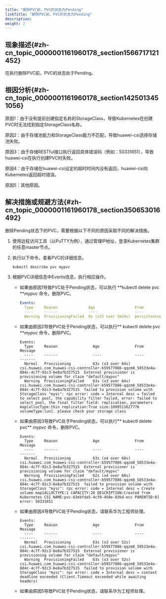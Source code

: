 ```yaml
---
title: "删除PVC前，PVC的状态为Pending"
linkTitle: "删除PVC前，PVC的状态为Pending"
description: 
weight: 2
---
```


## 现象描述{#zh-cn_topic_0000001161960178_section1566717121452}

在执行删除PVC前，PVC的状态处于Pending。

## 根因分析{#zh-cn_topic_0000001161960178_section1425013451056}

原因1：由于没有提前创建指定名称的StorageClass，导致Kubernetes在创建PVC时无法找到指定StorageClass名称。

原因2：由于存储池能力和StorageClass能力不匹配，导致huawei-csi选择存储池失败。

原因3：由于存储RESTful接口执行返回具体错误码（例如：50331651），导致huawei-csi在执行创建PVC时失败。

原因4：由于存储在huawei-csi设定的超时时间内没有返回，huawei-csi向Kubernetes返回超时错误。

原因5：其他原因。

## 解决措施或规避方法{#zh-cn_topic_0000001161960178_section350653016492}

删除Pending状态下的PVC，需要根据以下不同的原因采取不同的解决措施。

1.  使用远程访问工具（以PuTTY为例），通过管理IP地址，登录Kubernetes集群的任意master节点。
2.  执行以下命令，查看PVC的详细信息。

    ```
    kubectl describe pvc mypvc
    ```

3.  根据PVC详细信息中Events信息，执行相应操作。
    -   如果由原因1导致PVC处于Pending状态，可以执行  **kubectl delete pvc **_mypvc_  命令，删除PVC。

        ```yaml
        Events:
          Type     Reason              Age                  From                         Message
          ----     ------              ----                 ----                         -------
          Warning  ProvisioningFailed  0s (x15 over 3m24s)  persistentvolume-controller  storageclass.storage.k8s.io "mysc" not found
        ```

    -   如果由原因2导致PVC处于Pending状态，可以执行** kubectl delete pvc **_mypvc_  命令，删除PVC。

        ```
        Events:
          Type     Reason                Age                From                                                                                       Message
          ----     ------                ----               ----                                                                                       -------
          Normal   Provisioning          63s (x3 over 64s)  csi.huawei.com_huawei-csi-controller-b59577886-qqzm8_58533e4a-884c-4c7f-92c3-6e8a7b327515  External provisioner is provisioning volume for claim "default/mypvc"
          Warning  ProvisioningFailed    63s (x3 over 64s)  csi.huawei.com_huawei-csi-controller-b59577886-qqzm8_58533e4a-884c-4c7f-92c3-6e8a7b327515  failed to provision volume with StorageClass "mysc": rpc error: code = Internal desc = failed to select pool, the capability filter failed, error: failed to select pool, the final filter field: replication, parameters map[allocType:thin replication:True size:1099511627776 volumeType:lun]. please check your storage class
        ```

    -   如果由原因3导致PVC处于Pending状态，可以执行** kubectl delete pvc** _mypvc_  命令，删除PVC。

        ```
        Events:
          Type     Reason                Age                From                                                                                       Message
          ----     ------                ----               ----                                                                                       -------
          Normal   Provisioning          63s (x4 over 68s)  csi.huawei.com_huawei-csi-controller-b59577886-qqzm8_58533e4a-884c-4c7f-92c3-6e8a7b327515  External provisioner is provisioning volume for claim "default/mypvc"
          Warning  ProvisioningFailed    62s (x4 over 68s)  csi.huawei.com_huawei-csi-controller-b59577886-qqzm8_58533e4a-884c-4c7f-92c3-6e8a7b327515  failed to provision volume with StorageClass "mysc": rpc error: code = Internal desc = Create volume map[ALLOCTYPE:1 CAPACITY:20 DESCRIPTION:Created from Kubernetes CSI NAME:pvc-63ebfda5-4cf0-458e-83bd-ecc PARENTID:0] error: 50331651
        ```

    -   如果由原因4导致PVC处于Pending状态，请联系华为工程师处理。

        ```
        Events:
          Type     Reason                Age                From                                                                                       Message
          ----     ------                ----               ----                                                                                       -------
          Normal   Provisioning          63s (x3 over 52s)  csi.huawei.com_huawei-csi-controller-b59577886-qqzm8_58533e4a-884c-4c7f-92c3-6e8a7b327515  External provisioner is provisioning volume for claim "default/mypvc"
          Warning  ProvisioningFailed    63s (x3 over 52s)  csi.huawei.com_huawei-csi-controller-b59577886-qqzm8_58533e4a-884c-4c7f-92c3-6e8a7b327515  failed to provision volume with StorageClass "mysc": rpc error: code = Internal desc = context deadline exceeded (Client.Timeout exceeded while awaiting headers)
        ```

    -   如果由原因5导致PVC处于Pending状态，请联系华为工程师处理。

